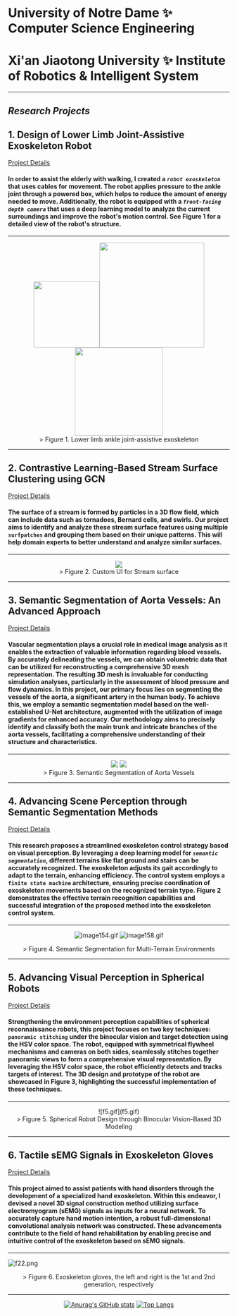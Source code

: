 # University of Notre Dame ✨ Computer Science Engineering
# Xi'an Jiaotong University ✨ Institute of Robotics & Intelligent System
---
## ***Research Projects***
## 1. Design of Lower Limb Joint-Assistive Exoskeleton Robot

[Project Details](https://github.com/adlsn/Lower-limb-ankle-lasso-exoskeleton-robot)

#### In order to assist the elderly with walking, I created a *`robot exoskeleton`* that uses cables for movement. The robot applies pressure to the ankle joint through a powered box, which helps to reduce the amount of energy needed to move. Additionally, the robot is equipped with a *`front-facing depth camera`* that uses a deep learning model to analyze the current surroundings and improve the robot's motion control. See Figure 1 for a detailed view of the robot's structure.
---
<div align='center'>
<img src='1.png' width='150'><img src='背面2.png' width='238'><img src='正面1.png' width='200'>
</div> 
<div align='center'>
> Figure 1. Lower limb ankle joint-assistive exoskeleton
</div>

---
## 2. Contrastive Learning-Based Stream Surface Clustering using GCN

[Project Details](https://github.com/adlsn/Surf-Patch)

#### The surface of a stream is formed by particles in a 3D flow field, which can include data such as tornadoes, Bernard cells, and swirls. Our project aims to identify and analyze these stream surface features using multiple `surfpatches` and grouping them based on their unique patterns. This will help domain experts to better understand and analyze similar surfaces.
---
<div align='center'>
<img src='video.gif'>
</div> 
<div align='center'>
> Figure 2. Custom UI for Stream surface
</div>

--- 
## 3. Semantic Segmentation of Aorta Vessels: An Advanced Approach

[Project Details](https://github.com/adlsn/Aorta_Segmentation)

#### Vascular segmentation plays a crucial role in medical image analysis as it enables the extraction of valuable information regarding blood vessels. By accurately delineating the vessels, we can obtain volumetric data that can be utilized for reconstructing a comprehensive 3D mesh representation. The resulting 3D mesh is invaluable for conducting simulation analyses, particularly in the assessment of blood pressure and flow dynamics. In this project, our primary focus lies on segmenting the vessels of the aorta, a significant artery in the human body. To achieve this, we employ a semantic segmentation model based on the well-established U-Net architecture, augmented with the utilization of image gradients for enhanced accuracy. Our methodology aims to precisely identify and classify both the main trunk and intricate branches of the aorta vessels, facilitating a comprehensive understanding of their structure and characteristics.
---
<div align='center'>
<img src='Picture3.png'>
<img src='medical_image.png'>
</div> 
<div align='center'>
> Figure 3. Semantic Segmentation of Aorta Vessels
</div>

---
## 4. Advancing Scene Perception through Semantic Segmentation Methods

[Project Details](https://github.com/adlsn/Visual-perception-control-project-of-Exoskeleton-Robot)

#### This research proposes a streamlined exoskeleton control strategy based on visual perception. By leveraging a deep learning model for *`semantic segmentation`*, different terrains like flat ground and stairs can be accurately recognized. The exoskeleton adjusts its gait accordingly to adapt to the terrain, enhancing efficiency. The control system employs a `finite state machine` architecture, ensuring precise coordination of exoskeleton movements based on the recognized terrain type. Figure 2 demonstrates the effective terrain recognition capabilities and successful integration of the proposed method into the exoskeleton control system.
---
<div align='center'>
  
![image154.gif](image154.gif) ![image158.gif](image158.gif)
  
</div>
<div align='center'>
> Figure 4. Semantic Segmentation for Multi-Terrain Environments
</div>
  
---
## 5. Advancing Visual Perception in Spherical Robots

[Project Details](https://github.com/adlsn/Spherical-robot-machine-vision)

#### Strengthening the environment perception capabilities of spherical reconnaissance robots, this project focuses on two key techniques: `panoramic stitching` under the binocular vision and target detection using the HSV color space. The robot, equipped with symmetrical flywheel mechanisms and cameras on both sides, seamlessly stitches together panoramic views to form a comprehensive visual representation. By leveraging the HSV color space, the robot efficiently detects and tracks targets of interest. The 3D design and prototype of the robot are showcased in Figure 3, highlighting the successful implementation of these techniques.
---
<div align='center'>
![f5.gif](f5.gif)
</div>
<div align='center'>
> Figure 5. Spherical Robot Design through Binocular Vision-Based 3D Modeling
</div>

---
## 6. Tactile sEMG Signals in Exoskeleton Gloves

[Project Details](https://github.com/adlsn/sEMG-processing-software-design)

#### This project aimed to assist patients with hand disorders through the development of a specialized hand exoskeleton. Within this endeavor, I devised a novel 3D signal construction method utilizing surface electromyogram (sEMG) signals as inputs for a neural network. To accurately capture hand motion intention, a robust full-dimensional convolutional analysis network was constructed. These advancements contribute to the field of hand rehabilitation by enabling precise and intuitive control of the exoskeleton based on sEMG signals.

---
![f22.png](f22.png)
<div align='center'>
> Figure 6. Exoskeleton gloves, the left and right is the 1st and 2nd generation, respectively
</div>
  
---
<div align='center'>
  
[![Anurag's GitHub stats](https://github-readme-stats.vercel.app/api?username=adlsn&theme=radical&count_private=true&hide=stars)](https://github.com/anuraghazra/github-readme-stats)
[![Top Langs](https://github-readme-stats.vercel.app/api/top-langs/?username=adlsn&langs_count=5&hide=C,Assembly&theme=radical)](https://github.com/anuraghazra/github-readme-stats)
  
</div>

<!--
**adlsn/adlsn** is a ✨ _special_ ✨ repository because its `README.md` (this file) appears on your GitHub profile.

Here are some ideas to get you started:

- 🔭 I’m currently working on ...
- 🌱 I’m currently learning ...
- 👯 I’m looking to collaborate on ...
- 🤔 I’m looking for help with ...
- 💬 Ask me about ...
- 📫 How to reach me: ...
- 😄 Pronouns: ...
- ⚡ Fun fact: ...
-->
